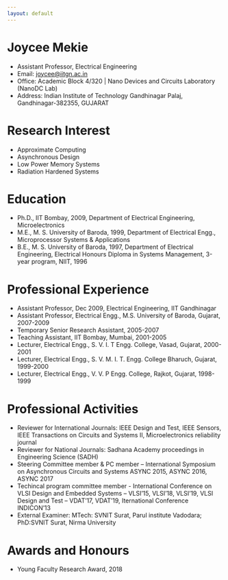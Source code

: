 ```yaml
---
layout: default
---
```


# Joycee Mekie

- Assistant Professor, Electrical Engineering
- Email: joycee@iitgn.ac.in
- Office: Academic Block 4/320 \| Nano Devices and Circuits Laboratory (NanoDC Lab)
- Address: Indian Institute of Technology Gandhinagar
Palaj, Gandhinagar-382355, GUJARAT

# Research Interest
* Approximate Computing
* Asynchronous Design
* Low Power Memory Systems
* Radiation Hardened Systems

# Education
* Ph.D., IIT Bombay, 2009, Department of Electrical Engineering, Microelectronics
* M.E., M. S. University of Baroda, 1999, Department of Electrical Engg., Microprocessor Systems & Applications
* B.E., M. S. University of Baroda, 1997, Department of Electrical Engineering, Electrical Honours Diploma in Systems Management, 3-year program, NIIT, 1996

# Professional Experience
* Assistant Professor, Dec 2009, Electrical Engineering, IIT Gandhinagar
* Assistant Professor, Electrical Engg., M.S. University of Baroda, Gujarat, 2007-2009
* Temporary Senior Research Assistant, 2005-2007
* Teaching Assistant, IIT Bombay, Mumbai, 2001-2005
* Lecturer, Electrical Engg., S. V. I. T Engg. College, Vasad, Gujarat, 2000-2001
* Lecturer, Electrical Engg., S. V. M. I. T. Engg. College Bharuch, Gujarat, 1999-2000
* Lecturer, Electrical Engg., V. V. P Engg. College, Rajkot, Gujarat, 1998-1999

# Professional Activities
* Reviewer for International Journals: IEEE Design and Test, IEEE Sensors, IEEE Transactions on Circuits and Systems II, Microelectronics reliability journal
* Reviewer for National Journals: Sadhana Academy proceedings in Engineering Science (SADH)
* Steering Committee member & PC member – International Symposium on Asynchronous Circuits and Systems ASYNC 2015, ASYNC 2016, ASYNC 2017
* Techincal program committee member - International Conference on VLSI Design and Embedded Systems – VLSI’15, VLSI’18, VLSI’19, VLSI Design and Test – VDAT’17, VDAT’19, Iternational Conference INDICON’13
* External Examiner: MTech: SVNIT Surat, Parul institute Vadodara; PhD:SVNIT Surat, Nirma University

# Awards and Honours
* Young Faculty Research Award, 2018

